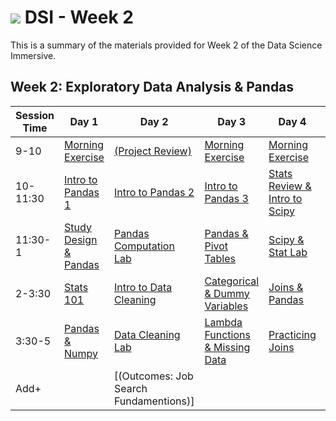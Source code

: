 # ![](https://ga-dash.s3.amazonaws.com/production/assets/logo-9f88ae6c9c3871690e33280fcf557f33.png) DSI - Week 2

This is a summary of the materials provided for Week 2 of the Data Science Immersive.

## Week 2: Exploratory Data Analysis & Pandas

Session Time | Day 1 | Day 2 | Day 3 | Day 4 | Day 5
 --- | --- | --- | --- | ---  | ---
9-10 | [Morning Exercise][2-1A]         | [(Project Review)][2-2A]        | [Morning Exercise][2-3A]                        | [Morning Exercise][2-4A]              | [(Reflection)][2-5A]
10-11:30 | [Intro to Pandas 1][2-1B]    | [Intro to Pandas 2][2-2B]       | [Intro to Pandas 3][2-3B]                 | [Stats Review & Intro to Scipy][2-4B] | [Plotting With Pandas][2-5B]
11:30-1 | [Study Design & Pandas][2-1C] | [Pandas Computation Lab][2-2C]  | [Pandas & Pivot Tables][2-3C]             | [Scipy & Stat Lab][2-4C]              | [Pandas, Plotting, & Project 2][2-5C]
2-3:30 | [Stats 101][2-1D]              | [Intro to Data Cleaning][2-2D]  | [Categorical & Dummy Variables][2-3D]     | [Joins & Pandas][2-4D]                | [+Instructor Choice][2-5D]
3:30-5 | [Pandas & Numpy][2-1E]         | [Data Cleaning Lab][2-2E]       | [Lambda Functions & Missing Data][2-3E]   | [Practicing Joins][2-4E]              | [Project 2: Workshop][2-5E]
Add+ |                    | [(Outcomes: Job Search Fundamentions)] |


[2-1A]: ./instructor-contributions/
[2-1B]: 1.1-lesson
[2-1C]: 1.2-lesson
[2-1D]: 1.3-lesson
[2-1E]: 1.4-lab
[2-1F]: ./instructor-contributions/

[2-2A]: ./instructor-contributions/
[2-2B]: 2.1-lesson
[2-2C]: 2.2-lab
[2-2D]: 2.3-lesson
[2-2E]: 2.4-lab
[2-2F]: ./instructor-contributions/

[2-3A]: #
[2-3B]: 3.1-lesson
[2-3C]: 3.2-lab
[2-3D]: 3.3-lesson
[2-3E]: 3.4-lab
[2-3F]: ./instructor-contributions/

[2-4A]: ./instructor-contributions/
[2-4B]: 4.1-lesson
[2-4C]: 4.2-lab
[2-4D]: 4.3-lesson
[2-4E]: 4.4-lab
[2-4F]: ./instructor-contributions/

[2-5A]: ../recurring-materials/reflection
[2-5B]: 5.1-lesson
[2-5C]: 5.2-lab
[2-5D]: ./instructor-contributions/
[2-5E]: ../../03-projects/01-projects-weekly/project-02
[2-5F]: ./instructor-contributions/
